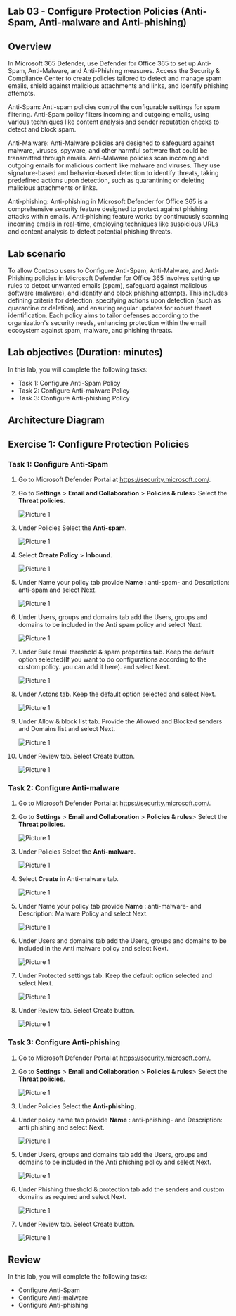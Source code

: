 ## Lab 03 - Configure Protection Policies (Anti-Spam, Anti-malware and Anti-phishing) 

## Overview

In Microsoft 365 Defender, use Defender for Office 365 to set up Anti-Spam, Anti-Malware, and Anti-Phishing measures. Access the Security & Compliance Center to create policies tailored to detect and manage spam emails, shield against malicious attachments and links, and identify phishing attempts.

Anti-Spam: Anti-spam policies control the configurable settings for spam filtering. Anti-Spam policy filters incoming and outgoing emails, using various techniques like content analysis and sender reputation checks to detect and block spam.

Anti-Malware: Anti-Malware policies are designed to safeguard against malware, viruses, spyware, and other harmful software that could be transmitted through emails. Anti-Malware policies scan incoming and outgoing emails for malicious content like malware and viruses. They use signature-based and behavior-based detection to identify threats, taking predefined actions upon detection, such as quarantining or deleting malicious attachments or links.

Anti-phishing: Anti-phishing in Microsoft Defender for Office 365 is a comprehensive security feature designed to protect against phishing attacks within emails. Anti-phishing feature works by continuously scanning incoming emails in real-time, employing techniques like suspicious URLs and content analysis to detect potential phishing threats.

## Lab scenario

To allow Contoso users to Configure Anti-Spam, Anti-Malware, and Anti-Phishing policies in Microsoft Defender for Office 365 involves setting up rules to detect unwanted emails (spam), safeguard against malicious software (malware), and identify and block phishing attempts. This includes defining criteria for detection, specifying actions upon detection (such as quarantine or deletion), and ensuring regular updates for robust threat identification. Each policy aims to tailor defenses according to the organization's security needs, enhancing protection within the email ecosystem against spam, malware, and phishing threats.

## Lab objectives (Duration: minutes)

In this lab, you will complete the following tasks:
- Task 1: Configure Anti-Spam Policy
- Task 2: Configure Anti-malware Policy
- Task 3: Configure Anti-phishing Policy

## Architecture Diagram

## Exercise 1: Configure Protection Policies

### Task 1: Configure Anti-Spam

1. Go to Microsoft Defender Portal at https://security.microsoft.com/.
2. Go to **Settings** > **Email and Collaboration** > **Policies & rules**> Select the **Threat policies**.
   
   ![Picture 1](../Media/1.png)

3. Under Policies Select the **Anti-spam**.

   ![Picture 1](../Media/2.png)
   
4. Select **Create Policy** > **Inbound**.

   ![Picture 1](../Media/4.png)

5. Under Name your policy tab provide **Name** : anti-spam-<inject key="DeploymentID" enableCopy="false" /></inject> and Description: anti-spam and select Next.

   ![Picture 1](../Media/5.png)

6. Under Users, groups and domains tab add the Users, groups and domains to be included in the Anti spam policy and select Next.

   ![Picture 1](../Media/6.png)

7. Under Bulk email threshold & spam properties tab. Keep the default option selected(If you want to do configurations according to the custom policy. you can add it here). and select Next.

   ![Picture 1](../Media/7-1.png)

8. Under Actons tab. Keep the default option selected and select Next.

   ![Picture 1](../Media/8-1.png)

9. Under Allow & block list tab. Provide the Allowed and Blocked senders and Domains list and select Next.

   ![Picture 1](../Media/9-2.png)

10. Under Review tab. Select Create button.

    ![Picture 1](../Media/10.png)

### Task 2: Configure Anti-malware

1. Go to Microsoft Defender Portal at https://security.microsoft.com/.
2. Go to **Settings** > **Email and Collaboration** > **Policies & rules**> Select the **Threat policies**.
   
   ![Picture 1](../Media/1.png)

3. Under Policies Select the **Anti-malware**.

   ![Picture 1](../Media/MALWARE3.png)

4. Select **Create** in Anti-malware tab.

   ![Picture 1](../Media/MALWARE4.png)

5. Under Name your policy tab provide **Name** : anti-malware-<inject key="DeploymentID" enableCopy="false" /></inject> and Description: Malware Policy and select Next.

   ![Picture 1](../Media/MALWARE5.png)

6. Under Users and domains tab add the Users, groups and domains to be included in the Anti malware policy and select Next.

   ![Picture 1](../Media/MALWARE6.png)

7. Under Protected settings tab. Keep the default option selected and select Next.

   ![Picture 1](../Media/MALWARE7.png)

8. Under Review tab. Select Create button.

   ![Picture 1](../Media/MALWARE8.png)

### Task 3: Configure Anti-phishing
   
1. Go to Microsoft Defender Portal at https://security.microsoft.com/.
2. Go to **Settings** > **Email and Collaboration** > **Policies & rules**> Select the **Threat policies**.
   
   ![Picture 1](../Media/1.png)

3. Under Policies Select the **Anti-phishing**.

4. Under policy name tab provide **Name** : anti-phishing-<inject key="DeploymentID" enableCopy="false" /></inject> and Description: anti phishing and select Next.

   ![Picture 1](../Media/PHISHING1.png)

5. Under Users, groups and domains tab add the Users, groups and domains to be included in the Anti phishing policy and select Next.

   ![Picture 1](../Media/PHISHING2.png)

6. Under Phishing threshold & protection tab add the senders and custom domains as required and select Next.

   ![Picture 1](../Media/PHISHING7.png)

7. Under Review tab. Select Create button.

   ![Picture 1](../Media/PHISHING9.png)

## Review
In this lab, you will complete the following tasks:
- Configure Anti-Spam
- Configure Anti-malware
- Configure Anti-phishing
